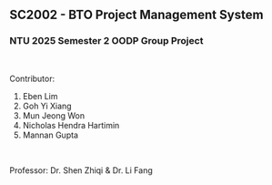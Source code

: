 ## SC2002 - BTO Project Management System
### NTU 2025 Semester 2 OODP Group Project
</br>

Contributor:   

1. Eben Lim   
2. Goh Yi Xiang  
3. Mun Jeong Won  
4. Nicholas Hendra Hartimin  
5. Mannan Gupta  

</br>

Professor: 
Dr. Shen Zhiqi & Dr. Li Fang

